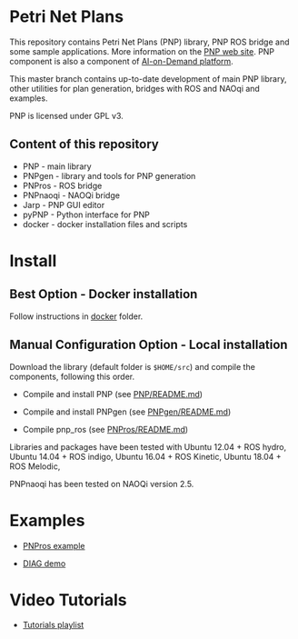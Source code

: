 
# Petri Net Plans

This repository contains Petri Net Plans (PNP) library, PNP ROS bridge and some sample applications.
More information on the [PNP web site](http://pnp.diag.uniroma1.it). PNP component is also a component of
[AI-on-Demand platform](https://www.ai4europe.eu/).

This master branch contains up-to-date development of main PNP library, other utilities for plan generation, bridges with ROS and NAOqi and examples.

PNP is licensed under GPL v3.

## Content of this repository

* PNP - main library
* PNPgen - library and tools for PNP generation
* PNPros - ROS bridge
* PNPnaoqi - NAOQi bridge
* Jarp - PNP GUI editor
* pyPNP - Python interface for PNP
* docker - docker installation files and scripts


# Install

## Best Option - Docker installation

Follow instructions in [docker](docker) folder.


## Manual Configuration Option - Local installation

Download the library (default folder is `$HOME/src`) and compile the components, following this order.

* Compile and install PNP (see [PNP/README.md](PNP/README.md))

* Compile and install PNPgen (see [PNPgen/README.md](PNPgen/README.md))

* Compile pnp_ros (see [PNPros/README.md](PNPros/README.md))

Libraries and packages have been tested with Ubuntu 12.04 + ROS hydro, 
Ubuntu 14.04 + ROS indigo, Ubuntu 16.04 + ROS Kinetic, Ubuntu 18.04 + ROS Melodic,

PNPnaoqi has been tested on NAOQi version 2.5.



# Examples

* [PNPros example](PNPros/examples/rp_example)

* [DIAG demo](https://github.com/iocchi/DIAG_demo)



# Video Tutorials

* [Tutorials playlist](https://www.youtube.com/playlist?list=PLyk5DuHplcDe0G4vwWnokdsVCD5hImMW-)




